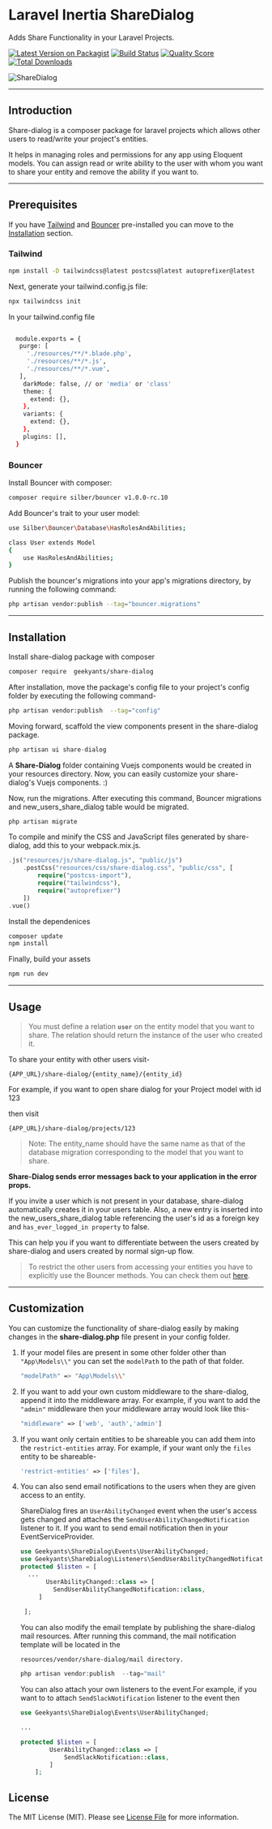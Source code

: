 # Laravel Inertia ShareDialog

Adds Share Functionality in your Laravel Projects.


[![Latest Version on Packagist](https://img.shields.io/packagist/v/geekyants/share-dialog.svg?style=flat-square)](https://packagist.org/packages/geekyants/share-dialog)
[![Build Status](https://img.shields.io/travis/geekyants/share-dialog/master.svg?style=flat-square)](https://travis-ci.org/geekyants/share-dialog)
[![Quality Score](https://img.shields.io/scrutinizer/g/geekyants/share-dialog.svg?style=flat-square)](https://scrutinizer-ci.com/g/geekyants/share-dialog)
[![Total Downloads](https://img.shields.io/packagist/dt/geekyants/share-dialog.svg?style=flat-square)](https://packagist.org/packages/geekyants/share-dialog)

![ShareDialog](./public/images/share-dialog.gif)



---

## Introduction

Share-dialog is a composer package for laravel projects which allows other users to read/write your project's entities. 

It helps in managing roles and permissions for any app using Eloquent models. You can assign read or write ability to the user with whom you want to share your entity and remove the ability if you want to.

---

## Prerequisites

If you have [Tailwind](https://tailwindcss.com/) and [Bouncer](https://github.com/JosephSilber/bouncer) pre-installed you can move to the [Installation](###installation) section.

### Tailwind

```bash
npm install -D tailwindcss@latest postcss@latest autoprefixer@latest

```

Next, generate your tailwind.config.js file:

```bash
npx tailwindcss init
```

In your tailwind.config file

```bash

  module.exports = {
   purge: [
     './resources/**/*.blade.php',
     './resources/**/*.js',
     './resources/**/*.vue',
   ],
    darkMode: false, // or 'media' or 'class'
    theme: {
      extend: {},
    },
    variants: {
      extend: {},
    },
    plugins: [],
  }
```

### **Bouncer**

Install Bouncer with composer:

```bash
composer require silber/bouncer v1.0.0-rc.10
```

Add Bouncer's trait to your user model:

```bash
use Silber\Bouncer\Database\HasRolesAndAbilities;

class User extends Model
{
    use HasRolesAndAbilities;
}
```

Publish the bouncer's migrations into your app's migrations directory, by running the following command:

```bash
php artisan vendor:publish --tag="bouncer.migrations"
```

---

## **Installation**

Install share-dialog package with composer

```bash
composer require  geekyants/share-dialog
```

After installation, move the package's config file to your project's config folder by executing the following command-

```bash
php artisan vendor:publish  --tag="config"
```

Moving forward, scaffold the view components present in the share-dialog package.

```jsx
php artisan ui share-dialog
```

A **Share-Dialog** folder containing Vuejs components would be created in your resources directory. Now, you can easily customize your share-dialog's  Vuejs components.  :)

 Now, run the migrations. After executing this command, Bouncer migrations and new_users_share_dialog table would be migrated.

```bash
php artisan migrate
```

To compile and minify the CSS and JavaScript files generated by share-dialog, add this to your webpack.mix.js.

```php
.js("resources/js/share-dialog.js", "public/js")
    .postCss("resources/css/share-dialog.css", "public/css", [
        require("postcss-import"),
        require("tailwindcss"),
        require("autoprefixer")
    ])
.vue()
```

Install the dependenices
```bash
composer update
npm install
```

Finally, build your assets

```bash
npm run dev
```

---

## Usage

> You must define a relation **`user`** on the entity model that you want to share. The relation should return the instance of the user who created it.

To share your entity with other users visit-

 `{APP_URL}/share-dialog/{entity_name}/{entity_id}`

For example, if you want to open share dialog for your Project model with id 123

then visit 

`{APP_URL}/share-dialog/projects/123`

> Note: The entity_name should have the same name as that of the database migration corresponding to the model that you want to share.
 

**Share-Dialog sends error messages back to your application in the error props.**



If you invite a user which is not present in your database, share-dialog automatically creates it in your users table. Also, a new entry is inserted into the new_users_share_dialog table referencing the user's id as a foreign key and `has_ever_logged_in property` to false.

This can help you if you want to differentiate between the users created by share-dialog and users created by normal sign-up flow.<br>

> To restrict the other users from accessing your entities you have to explicitly use the Bouncer methods. You can check them out [here](https://github.com/JosephSilber/bouncer#cheat-sheet).

---

## Customization

You can customize the functionality of share-dialog easily by making changes in the **share-dialog.php** file present in your config folder.

1. If your model files are present in some other folder other than `"App\Models\\"` you can set the `modelPath` to the path of that folder.

    ```bash
    "modelPath" => "App\Models\\"
    ```

2. If you want to add your own custom middleware to the share-dialog, append it into the middleware array. For example, if you want to add the `"admin"` middleware then your middleware array would look like this-

    ```php
    "middleware" => ['web', 'auth','admin']
    ```

3. If you want only certain entities to be shareable you can add them into the `restrict-entities` array. For example, if your want only the `files` entity to be shareable-

    ```php
    'restrict-entities' => ['files'],
    ```

4. You can also send email notifications to the users when they are given access to an entity.

   ShareDialog fires an `UserAbilityChanged` event when the user's access gets changed and attaches the `SendUserAbilityChangedNotification` listener to it. If you want to send email notification then in your EventServiceProvider.

   ```php
   use Geekyants\ShareDialog\Events\UserAbilityChanged;
   use Geekyants\ShareDialog\Listeners\SendUserAbilityChangedNotification;
   protected $listen = [
     ...
          UserAbilityChanged::class => [
            SendUserAbilityChangedNotification::class,
        ]
        
    ];
    ```
    You can also modify the email template by publishing the share-dialog mail resources. After running this command, the mail notification template will be located in the 

    `resources/vendor/share-dialog/mail directory.`

    ```php
    php artisan vendor:publish  --tag="mail"
    ```



    You can also attach your own listeners to the event.For example, if you want to to attach ``SendSlackNotification`` listener to the event then 

    ```php
    use Geekyants\ShareDialog\Events\UserAbilityChanged;

    ...

    protected $listen = [
            UserAbilityChanged::class => [
                SendSlackNotification::class,
            ]   
        ];
    ```


## License

The MIT License (MIT). Please see [License File](LICENSE.md) for more information.
